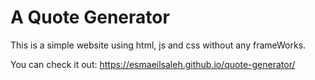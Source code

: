 # A Quote Generator

This is a simple website using html, js and css without any frameWorks.

You can check it out:
https://esmaeilsaleh.github.io/quote-generator/
